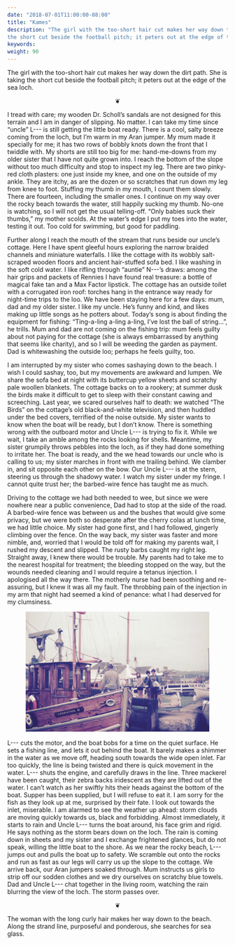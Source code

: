```yaml
---
date: "2018-07-01T11:00:00-08:00"
title: "Kames"
description: "The girl with the too-short hair cut makes her way down the dirt path. She is taking
the short cut beside the football pitch; it peters out at the edge of the sea loch."
keywords:
weight: 90
---
```


The girl with the too-short hair cut makes her way down the dirt path. She is taking the short cut
beside the football pitch; it peters out at the edge of the sea loch.

<center>
❦
</center>

I tread with care; my wooden Dr. Scholl’s sandals are not designed for this terrain and I am in
danger of slipping. No matter. I can take my time since “uncle” L--- is still getting the little boat
ready. There is a cool, salty breeze coming from the loch, but I’m warm in my Aran jumper. My mum
made it specially for me; it has two rows of bobbly knots down the front that I twiddle with. My
shorts are still too big for me: hand-me-downs from my older sister that I have not quite grown
into. I reach the bottom of the slope without too much difficulty and stop to inspect my leg. There
are two pinky-red cloth plasters: one just inside my knee, and one on the outside of my ankle. They
are itchy, as are the dozen or so scratches that run down my leg from knee to foot. Stuffing my
thumb in my mouth, I count them slowly. There are fourteen, including the smaller ones. I continue
on my way over the rocky beach towards the water, still happily sucking my thumb. No-one is
watching, so I will not get the usual telling-off. “Only babies suck their thumbs,” my mother
scolds. At the water’s edge I put my toes into the water, testing it out. Too cold for swimming, but
good for paddling.

Further along I reach the mouth of the stream that runs beside our uncle’s cottage. Here I have
spent gleeful hours exploring the narrow braided channels and miniature waterfalls. I like the
cottage with its wobbly salt-scraped wooden floors and ancient hair-stuffed sofa bed. I like washing
in the soft cold water. I like rifling through “auntie” N---’s draws: among the hair grips and
packets of Rennies I have found real treasure: a bottle of magical fake tan and a Max Factor
lipstick. The cottage has an outside toilet with a corrugated iron roof: torches hang in the
entrance way ready for night-time trips to the loo. We have been staying here for a few days: mum,
dad and my older sister. I like my uncle. He’s funny and kind, and likes making up little songs as
he potters about. Today’s song is about finding the equipment for fishing: “Ting-a-ling a-ling
a-ling, I’ve lost the ball of string…”, he trills. Mum and dad are not coming on the fishing trip:
mum feels guilty about not paying for the cottage (she is always embarrassed by anything that seems
like charity), and so I will be weeding the garden as payment. Dad is whitewashing the outside loo;
perhaps he feels guilty, too.

I am interrupted by my sister who comes sashaying down to the beach. I wish I could sashay, too, but
my movements are awkward and lumpen. We share the sofa bed at night with its buttercup yellow sheets
and scratchy pale woollen blankets. The cottage backs on to a rookery; at summer dusk the birds make
it difficult to get to sleep with their constant cawing and screeching. Last year, we scared
ourselves half to death: we watched “The Birds” on the cottage’s old black-and-white television, and
then huddled under the bed covers, terrified of the noise outside. My sister wants to know when the
boat will be ready, but I don’t know. There is something wrong with the outboard motor and Uncle L---
is trying to fix it. While we wait, I take an amble among the rocks looking for shells. Meantime, my
sister grumpily throws pebbles into the loch, as if they had done something to irritate her. The
boat is ready, and the we head towards our uncle who is calling to us; my sister marches in front
with me trailing behind. We clamber in, and sit opposite each other on the bow. Our Uncle L--- is at
the stern, steering us through the shadowy water. I watch my sister under my fringe. I cannot quite
trust her; the barbed-wire fence has taught me as much.

Driving to the cottage we had both needed to wee, but since we were nowhere near a public
convenience, Dad had to stop at the side of the road. A barbed-wire fence was between us and the
bushes that would give some privacy, but we were both so desperate after the cherry colas at lunch
time, we had little choice. My sister had gone first, and I had followed, gingerly climbing over the
fence. On the way back, my sister was faster and more nimble, and, worried that I would be told off
for making my parents wait, I rushed my descent and slipped. The rusty barbs caught my right
leg. Straight away, I knew there would be trouble. My parents had to take me to the nearest hospital
for treatment; the bleeding stopped on the way, but the wounds needed cleaning and I would require a
tetanus injection. I apologised all the way there. The motherly nurse had been soothing and
re-assuring, but I knew it was all my fault. The throbbing pain of the injection in my arm that
night had seemed a kind of penance: what I had deserved for my clumsiness.

<center>
<img style="max-width:30em;" src="/images/0023.jpg" alt="Boat Picture"/>
</center>

L--- cuts the motor, and the boat bobs for a time on the quiet surface. He sets a fishing line, and
lets it out behind the boat. It barely makes a shimmer in the water as we move off, heading south
towards the wide open inlet. Far too quickly, the line is being twisted and there is quick movement
in the water. L--- shuts the engine, and carefully draws in the line. Three mackerel have been
caught, their zebra backs iridescent as they are lifted out of the water. I can’t watch as her
swiftly hits their heads against the bottom of the boat. Supper has been supplied, but I will refuse
to eat it. I am sorry for the fish as they look up at me, surprised by their fate. I look out
towards the inlet, miserable. I am alarmed to see the weather up ahead: storm clouds are moving
quickly towards us, black and forbidding. Almost immediately, it starts to rain and Uncle L--- turns
the boat around, his face grim and rigid. He says nothing as the storm bears down on the loch. The
rain is coming down in sheets and my sister and I exchange frightened glances, but do not speak,
willing the little boat to the shore. As we near the rocky beach, L--- jumps out and pulls the boat
up to safety. We scramble out onto the rocks and run as fast as our legs will carry us up the slope
to the cottage. We arrive back, our Aran jumpers soaked through. Mum instructs us girls to strip off
our sodden clothes and we dry ourselves on scratchy blue towels. Dad and Uncle L--- chat together in
the living room, watching the rain blurring the view of the loch. The storm passes over.

<center>
❦
</center>
		
The woman with the long curly hair makes her way down to the beach. Along the strand line, purposeful and ponderous, she searches for sea glass.
